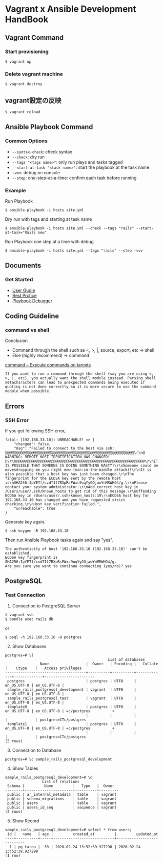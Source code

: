 # Vagrant x Ansible Development HandBook

## Vagrant Command
### Start provisioning
```
$ vagrant up
```

### Delete vagrant machine
```
$ vagrant destroy
```

## vagrant設定の反映
```
$ vagrant reload
```

## Ansible Playbook Command
### Common Options
- `--syntax-check`: check syntax
- `--check`: dry run
- `--tags "<tags name>"`: only run plays and tasks tagged
- `--start-at-task "<task name>"`: start the playbook at the task name
- `-vvv`: debug on console
- `--step`: one-step-at-a-time: confirm each task before running

### Example
Run Playbook
```
$ ansible-playbook -i hosts site.yml
```

Dry run with tags and starting at task name
```
$ ansible-playbook -i hosts site.yml --check --tags "rails" --start-at-task="Rails new"
```

Run Playbook one step at a time with debug
```
$ ansible-playbook -i hosts site.yml --tags "rails" --step -vvv
```

## Documents
### Get Started
- [User Gudie](https://docs.ansible.com/ansible/latest/user_guide/index.html)
- [Best Prctice](https://docs.ansible.com/ansible/latest/user_guide/playbooks_best_practices.html)
- [Playbook Debugger](https://docs.ansible.com/ansible/latest/user_guide/playbooks_debugger.html)

## Coding Guideline
### command vs shell
Conclusion
- Command through the shell such as <, >, |, source, export, etc => shell
- Else (highly recommend) => command

[command – Execute commands on targets](https://docs.ansible.com/ansible/latest/modules/command_module.html#notes)

```
If you want to run a command through the shell (say you are using <, >, |, etc), you actually want the shell module instead. Parsing shell metacharacters can lead to unexpected commands being executed if quoting is not done correctly so it is more secure to use the command module when possible.
```

## Errors
### SSH Error
If you got following SSH error,

```
fatal: [192.168.33.10]: UNREACHABLE! => {
    "changed": false,
    "msg": "Failed to connect to the host via ssh: @@@@@@@@@@@@@@@@@@@@@@@@@@@@@@@@@@@@@@@@@@@@@@@@@@@@@@@@@@@\r\n@    WARNING: REMOTE HOST IDENTIFICATION HAS CHANGED!     @\r\n@@@@@@@@@@@@@@@@@@@@@@@@@@@@@@@@@@@@@@@@@@@@@@@@@@@@@@@@@@@\r\nIT IS POSSIBLE THAT SOMEONE IS DOING SOMETHING NASTY!\r\nSomeone could be eavesdropping on you right now (man-in-the-middle attack)!\r\nIt is also possible that a host key has just been changed.\r\nThe fingerprint for the ECDSA key sent by the remote host is\nSHA256:IpYETf/cvdT1t7RXpRsPWxc9uqYyGOjawYnMRWHO4/g.\r\nPlease contact your system administrator.\r\nAdd correct host key in /Users/user/.ssh/known_hosts to get rid of this message.\r\nOffending ECDSA key in /Users/user/.ssh/known_hosts:19\r\nECDSA host key for 192.168.33.10 has changed and you have requested strict checking.\r\nHost key verification failed.",
    "unreachable": true
}
```

Generate key again.

```
$ ssh-keygen -R 192.168.33.10
```

Then run Ansible Playbook tasks again and say "yes".

```
The authenticity of host '192.168.33.10 (192.168.33.10)' can't be established.
ECDSA key fingerprint is SHA256:IpYETf/cvdT1t7RXpRsPWxc9uqYyGOjawYnMRWHO4/g.
Are you sure you want to continue connecting (yes/no)? yes
```

## PostgreSQL
### Test Connection
1. Connection to PostgreSQL Server

```
$ vagrant ssh
$ bundle exec rails db
```

or

```
$ psql -h 192.168.33.10 -U postgres
```

2. Show Databases
```
postgres=# \l
                                               List of databases
                Name                 |  Owner   | Encoding |   Collate   |    Ctype    |   Access privileges
-------------------------------------+----------+----------+-------------+-------------+-----------------------
 postgres                            | postgres | UTF8     | en_US.UTF-8 | en_US.UTF-8 |
 sample_rails_postgresql_development | vagrant  | UTF8     | en_US.UTF-8 | en_US.UTF-8 |
 sample_rails_postgresql_test        | vagrant  | UTF8     | en_US.UTF-8 | en_US.UTF-8 |
 template0                           | postgres | UTF8     | en_US.UTF-8 | en_US.UTF-8 | =c/postgres          +
                                     |          |          |             |             | postgres=CTc/postgres
 template1                           | postgres | UTF8     | en_US.UTF-8 | en_US.UTF-8 | =c/postgres          +
                                     |          |          |             |             | postgres=CTc/postgres
(5 rows)
```

3. Connection to Database
```
postgres=# \c sample_rails_postgresql_development
```

4. Show Tables
```
sample_rails_postgresql_development=# \d
                 List of relations
 Schema |         Name         |   Type   |  Owner
--------+----------------------+----------+---------
 public | ar_internal_metadata | table    | vagrant
 public | schema_migrations    | table    | vagrant
 public | users                | table    | vagrant
 public | users_id_seq         | sequence | vagrant
(4 rows)
```

5. Show Record
```
sample_rails_postgresql_development=# select * from users;
 id |   name   | age |         created_at         |         updated_at
----+----------+-----+----------------------------+----------------------------
  1 | pg tarou |  30 | 2020-02-24 13:52:39.927298 | 2020-02-24 13:52:39.927298
(1 row)
```

